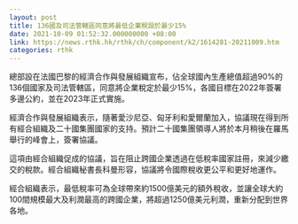 ```yaml
---
layout: post
title: 136國及司法管轄區同意將最低企業稅設於最少15%
date: 2021-10-09 01:52:32.000000000 +08:00
link: https://news.rthk.hk/rthk/ch/component/k2/1614281-20211009.htm
categories: rthk
---
```


總部設在法國巴黎的經濟合作與發展組織宣布，佔全球國內生產總值超過90%的136個國家及司法管轄區，同意將企業稅定於最少15%，各國目標在2022年簽署多邊公約，並在2023年正式實施。

經濟合作與發展組織表示，隨著愛沙尼亞、匈牙利和愛爾蘭加入，協議現在得到所有經合組織及二十國集團國家的支持。預計二十國集團領導人將於本月稍後在羅馬舉行的峰會上，簽署協議。

這項由經合組織促成的協議，旨在阻止跨國企業透過在低稅率國家註冊，來減少繳交的稅款。經合組織秘書長科曼形容，協議將令國際稅收更公平和更好地運作。

經合組織表示，最低稅率可為全球帶來約1500億美元的額外稅收，並讓全球大約100間規模最大及利潤最高的跨國企業，將超過1250億美元利潤，重新分配到世界各地。
